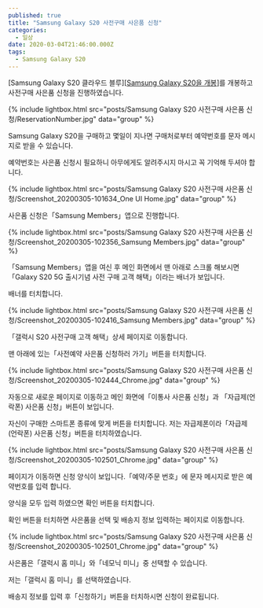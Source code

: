 ```yaml
---
published: true
title: "Samsung Galaxy S20 사전구매 사은품 신청"
categories:
  - 일상
date: 2020-03-04T21:46:00.000Z
tags:
  - Samsung Galaxy S20
---
```


[Samsung Galaxy S20 클라우드 블루][[Samsung Galaxy S20을 개봉]]를 개봉하고 사전구매 사은품 신청을 진행하였습니다.

{% include lightbox.html src="posts/Samsung Galaxy S20 사전구매 사은품 신청/ReservationNumber.jpg" data="group" %}

Samsung Galaxy S20을 구매하고 몇일이 지나면 구매처로부터 예약번호를 문자 메시지로 받을 수 있습니다.

예약번호는 사은품 신청시 필요하니 아무에게도 알려주시지 마시고 꼭 기억해 두셔야 합니다.

{% include lightbox.html src="posts/Samsung Galaxy S20 사전구매 사은품 신청/Screenshot_20200305-101634_One UI Home.jpg" data="group" %}

사은품 신청은「Samsung Members」앱으로 진행합니다.

{% include lightbox.html src="posts/Samsung Galaxy S20 사전구매 사은품 신청/Screenshot_20200305-102356_Samsung Members.jpg" data="group" %}

「Samsung Members」앱을 여신 후 메인 화면에서 맨 아래로 스크롤 해보시면「Galaxy S20 5G 출시기념 사전 구매 고객 해택」이라는 배너가 보입니다.

배너를 터치합니다.

{% include lightbox.html src="posts/Samsung Galaxy S20 사전구매 사은품 신청/Screenshot_20200305-102416_Samsung Members.jpg" data="group" %}

「갤럭시 S20 사전구매 고객 해택」상세 페이지로 이동합니다.

맨 아래에 있는「사전예약 사은품 신청하러 가기」버튼을 터치합니다.

{% include lightbox.html src="posts/Samsung Galaxy S20 사전구매 사은품 신청/Screenshot_20200305-102444_Chrome.jpg" data="group" %}

자동으로 새로운 페이지로 이동하고 메인 화면에「이통사 사은품 신청」과 「자급제(언락폰) 사은품 신청」버튼이 보입니다.

자신이 구매한 스마트폰 종류에 맞게 버튼을 터치합니다. 저는 자급제폰이라「자급제(언락폰) 사은품 신청」버튼을 터치하였습니다.

{% include lightbox.html src="posts/Samsung Galaxy S20 사전구매 사은품 신청/Screenshot_20200305-102501_Chrome.jpg" data="group" %}

페이지가 이동하면 신청 양식이 보입니다.「예약/주문 번호」에 문자 메시지로 받은 예약번호를 입력 합니다.

양식을 모두 입력 하였으면 확인 버튼을 터치합니다.

확인 버튼을 터치하면 사은품을 선택 및 배송지 정보 입력하는 페이지로 이동합니다.

{% include lightbox.html src="posts/Samsung Galaxy S20 사전구매 사은품 신청/Screenshot_20200305-102501_Chrome.jpg" data="group" %}

사은품은「갤럭시 홈 미니」와「네모닉 미니」중 선택할 수 있습니다.

저는「갤럭시 홈 미니」를 선택하였습니다.

배송지 정보를 입력 후「신청하기」버튼을 터치하시면 신청이 완료됩니다.

[Samsung Galaxy S20을 개봉]: <https://webgori.github.io/%EC%9D%BC%EC%83%81/2020/02/28/Galaxy-S20-%ED%81%B4%EB%9D%BC%EC%9A%B0%EB%93%9C-%EB%B8%94%EB%A3%A8-%EA%B0%9C%EB%B4%89%EA%B8%B0.html>
